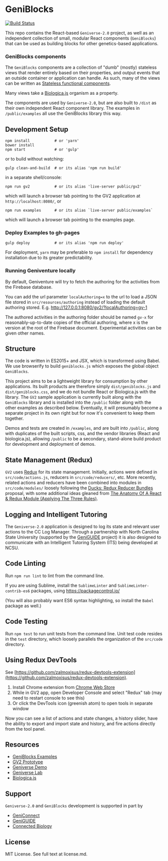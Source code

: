 # GeniBlocks
[![Build Status](https://travis-ci.org/concord-consortium/geniblocks.svg?branch=master)](https://travis-ci.org/concord-consortium/geniblocks)

This repo contains the React-based `Geniverse-2.0` project, as well as an
independent collection of small, modular React components (`GeniBlocks`)
that can be used as building blocks for other genetics-based applications.

### GeniBlocks components

The `GeniBlocks` components are a collection of "dumb" (mostly) stateless views
that render entirely based on their properties, and output events that an
outside container or application can handle. As such, many of the views
can be written as [Stateless functional components](https://facebook.github.io/react/blog/2015/10/07/react-v0.14.html#stateless-functional-components).

Many views take a [Biologica.js](https://github.com/concord-consortium/biologica.js)
organism as a property.

The components are used by `Geniverse-2.0`, but are also built to `/dist` as their
own independent React component library. The examples in `/public/examples` all
use the GeniBlocks library this way.

## Development Setup

    npm install           # or 'yarn'
    bower install
    npm start             # or 'gulp'

or to build without watching:

    gulp clean-and-build  # or its alias 'npm run build'

in a separate shell/console:

    npm run gv2           # or its alias 'live-server public/gv2'

which will launch a browser tab pointing to the GV2 application at `http://localhost:8080/`, or

    npm run examples      # or its alias `live-server public/examples`

which will launch a browser tab pointing to the examples page.

### Deploy Examples to gh-pages

    gulp deploy           # or its alias 'npm run deploy'

For deployment, `yarn` may be preferable to `npm install` for dependency installation
due to its greater predictability.

### Running Geniventure locally

By default, Geniventure will try to fetch the authoring for the activities from the Firebase database.

You can add the url parameter `localAuthoring=x` to the url to load a JSON file stored in `src/resources/authoring` instead of loading the default authoring stored. E.g. http://127.0.0.1:8080/gv2/?localAuthoring=gv-1

The authored activities in the authoring folder should be named `gv-x` for reasonably-up-to-date copies of the official authoring, where x is the version at the root of the Firebase document. Experimental activities can be given other names.

## Structure

The code is written in ES2015+ and JSX, which is transformed using Babel. We use
browserify to build `geniblocks.js` which exposes the global object `GeniBlocks`.

This project aims to be a lightweight library for consumption by other applications.
Its built products are therefore simply `dist/geniblocks.js` and `dist/geniblocks.css`,
and we do not bundle React or Biologica.js with the library. The `GV2` sample application
is currently built along with the `GeniBlocks` library and is installed into the `/public`
folder along with the other examples as described below. Eventually, it will presumably
become a separate project in its own right but for now it's convenient to keep them together.

Demos and tests are created in `/examples`, and are built into `/public`, along
with duplicates of the built scripts, css, and the vendor libraries (React and
biologica.js), allowing `/public` to be a secondary, stand-alone build product for
development and deployment of demos.

## State Management (Redux)

`GV2` uses [Redux](https://github.com/reactjs/redux) for its state management. Initially, actions were defined in `src/code/actions.js`, reducers in `src/code/reducers/`, etc. More recently, related actions and reducers have been combined into modules in `src/code/modules/` loosely following the [Ducks: Redux Reducer Bundles](https://github.com/erikras/ducks-modular-redux) proposal, with some additional ideas gleaned from [The Anatomy Of A React & Redux Module (Applying The Three Rules)](https://jaysoo.ca/2016/02/28/applying-code-organization-rules-to-concrete-redux-code/).

## Logging and Intelligent Tutoring

The `Geniverse-2.0` application is designed to log its state and relevant user actions to the CC Log Manager. Through a partnership with North Carolina State University (supported by the [GeniGUIDE](https://concord.org/projects/geniguide) project) it is also designed to communicate with an Intelligent Tutoring System (ITS) being developed at NCSU.

## Code Linting

Run `npm run lint` to lint from the command line.

If you are using Sublime, install the `SublimeLinter` and `SublimeLinter-contrib-es6`
packages, using https://packagecontrol.io/

(You will also probably want ES6 syntax highlighting, so install the `Babel` package as well.)

## Code Testing

Run `npm test` to run unit tests from the command line. Unit test code resides in the `test` directory, which loosely parallels the organization of the `src/code` directory.

## Using Redux DevTools

See [https://github.com/zalmoxisus/redux-devtools-extension](https://github.com/zalmoxisus/redux-devtools-extension).

1. Install Chrome extension from [Chrome Web Store](https://chrome.google.com/webstore/detail/redux-devtools/lmhkpmbekcpmknklioeibfkpmmfibljd)
2. While in GV2 app, open Developer Console and select "Redux" tab (may need to restart console to see this)
3. Or click the DevTools icon (greenish atom) to open tools in separate window

Now you can see a list of actions and state changes, a history slider, have the ability to export and import state and history, and fire actions directly from the tool panel.

## Resources

* [GeniBlocks Examples](http://concord-consortium.github.io/geniblocks/examples)
* [GV2 Prototype](http://concord-consortium.github.io/geniblocks/gv2/)
* [Geniverse Demo](http://demo.geniverse.concord.org)
* [Geniverse Lab](https://geniverse-lab.concord.org)
* [Biologica.js](http://github.com/concord-consortium/biologica.js)

## Support

`Geniverse-2.0` and `GeniBlocks` development is supported in part by

* [GeniConnect](https://concord.org/projects/geniconnect)
* [GeniGUIDE](https://concord.org/projects/geniguide)
* [Connected Biology](https://concord.org/projects/connected-biology)

## License

MIT License. See full text at license.md.
